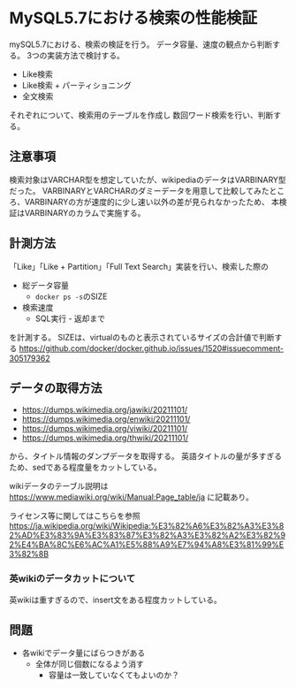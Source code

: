 # MySQL5.7における検索の性能検証

mySQL5.7における、検索の検証を行う。
データ容量、速度の観点から判断する。
3つの実装方法で検討する。

- Like検索
- Like検索 + パーティショニング
- 全文検索

それぞれについて、検索用のテーブルを作成し
数回ワード検索を行い、判断する。

## 注意事項

検索対象はVARCHAR型を想定していたが、wikipediaのデータはVARBINARY型だった。
VARBINARYとVARCHARのダミーデータを用意して比較してみたところ、VARBINARYの方が速度的に少し速い以外の差が見られなかったため、
本検証はVARBINARYのカラムで実施する。

## 計測方法

「Like」「Like + Partition」「Full Text Search」実装を行い、検索した際の

- 総データ容量
  - `docker ps -s`のSIZE
- 検索速度
  - SQL実行 - 返却まで

を計測する。
SIZEは、virtualのものと表示されているサイズの合計値で判断する
https://github.com/docker/docker.github.io/issues/1520#issuecomment-305179362

## データの取得方法

- https://dumps.wikimedia.org/jawiki/20211101/
- https://dumps.wikimedia.org/enwiki/20211101/
- https://dumps.wikimedia.org/viwiki/20211101/
- https://dumps.wikimedia.org/thwiki/20211101/

から、タイトル情報のダンプデータを取得する。
英語タイトルの量が多すぎるため、sedである程度量をカットしている。

wikiデータのテーブル説明は
https://www.mediawiki.org/wiki/Manual:Page_table/ja
に記載あり。

ライセンス等に関してはこちらを参照
https://ja.wikipedia.org/wiki/Wikipedia:%E3%82%A6%E3%82%A3%E3%82%AD%E3%83%9A%E3%83%87%E3%82%A3%E3%82%A2%E3%82%92%E4%BA%8C%E6%AC%A1%E5%88%A9%E7%94%A8%E3%81%99%E3%82%8B

### 英wikiのデータカットについて

英wikiは重すぎるので、insert文をある程度カットしている。

## 問題

- 各wikiでデータ量にばらつきがある
  - 全体が同じ個数になるよう消す
    - 容量は一致していなくてもよいのか？
